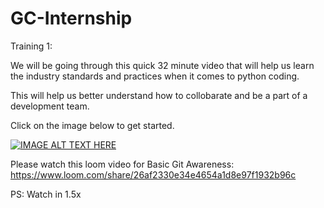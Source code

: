 # GC-Internship

Training 1: 

We will be going through this quick 32 minute video that will help us learn the industry standards and practices when it comes to python coding.

This will help us better understand how to collobarate and be a part of a development team.

Click on the image below to get started.

[![IMAGE ALT TEXT HERE](https://img.youtube.com/vi/25P5apB4XWM/0.jpg)](https://www.youtube.com/watch?v=25P5apB4XWM)


Please watch this loom video for Basic Git Awareness: https://www.loom.com/share/26af2330e34e4654a1d8e97f1932b96c 

PS: Watch in 1.5x
